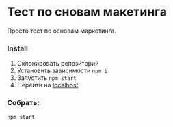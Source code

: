 # Тест по сновам макетинга

Просто тест по основам маркетинга.

### Install
1. Склонировать репозиторий
2. Установить зависимости
    ```npm i```
3. Запустить
    ```npm start```
4. Перейти на [localhost](http://localhost:8080/)

### Собрать:
```npm start```